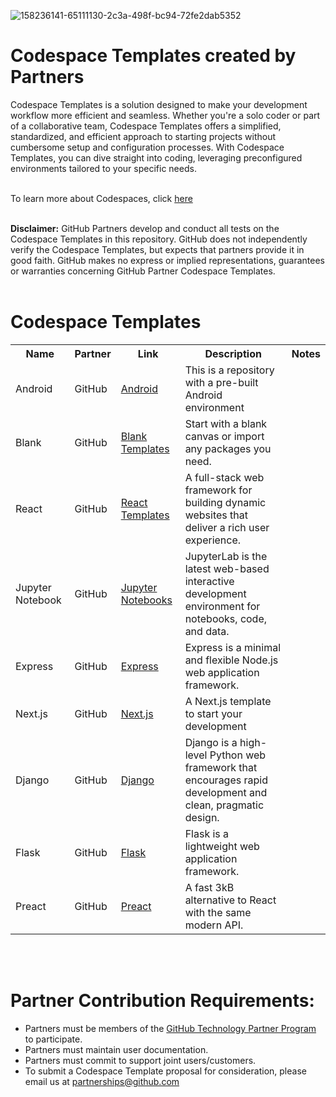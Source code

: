![158236141-65111130-2c3a-498f-bc94-72fe2dab5352](https://user-images.githubusercontent.com/54083068/158707540-7e08b789-475d-4a3f-800a-c0197412cf53.png)


# Codespace Templates created by Partners 
Codespace Templates is a solution designed to make your development workflow more efficient and seamless. Whether you're a solo coder or part of a collaborative team, Codespace Templates offers a simplified, standardized, and efficient approach to starting projects without cumbersome setup and configuration processes. With Codespace Templates, you can dive straight into coding, leveraging preconfigured environments tailored to your specific needs. 
<BR>
 <BR>


To learn more about Codespaces, click [here](https://github.com/features/codespaces)
<br><br>


**Disclaimer:** GitHub Partners develop and conduct all tests on the Codespace Templates in this repository. GitHub does not independently verify the Codespace Templates, but expects that partners provide it in good faith. GitHub makes no express or implied representations, guarantees or warranties concerning GitHub Partner Codespace Templates.
<BR><BR>
# Codespace Templates 

<div class="row">
    <table>
      <tr>
        <th>Name</th>
        <th>Partner</th>
        <th>Link</th>
        <th>Description</th>
        <th>Notes</th>
      </tr>
      <tr>
        <td>Android</td>
        <td>GitHub</td>
        <td><a href="https://github.com/github-technology-partners/template-android">Android</a></td>
        <td> This is a repository with a pre-built Android environment</td>
        <td>  </td>
      </tr>
      <tr>
        <td>Blank</td>
        <td>GitHub</td>
        <td><a href="https://github.com/codespaces-blank">Blank Templates</a></td>
        <td> Start with a blank canvas or import any packages you need.</td>
        <td>  </td>
      </tr>
        <tr>
        <td>React</td>
        <td>GitHub</td>
        <td><a href="https://github.com/codespaces-react">React Templates</a></td>
        <td> A full-stack web framework for building dynamic websites that deliver a rich user experience.</td>
        <td>  </td>
      </tr>
       <tr>
        <td>Jupyter Notebook</td>
        <td>GitHub</td>
        <td><a href="https://github.com/github/codespaces-jupyter">Jupyter Notebooks</a></td>
        <td>JupyterLab is the latest web-based interactive development environment for notebooks, code, and data.</td>
        <td>  </td>
      </tr>
       <tr>
        <td>Express</td>
        <td>GitHub</td>
        <td><a href="https://github.com/github/codespaces-express">Express</a></td>
        <td> Express is a minimal and flexible Node.js web application framework.</td>
        <td>  </td>
      </tr>
      <tr>
        <td>Next.js</td>
        <td>GitHub</td>
        <td><a href="https://github.com/github/codespaces-nextjs">Next.js</a></td>
        <td> A Next.js template to start your development</td>
        <td>  </td>
      </tr>
        <tr>
        <td>Django</td>
        <td>GitHub</td>
        <td><a href="https://github.com/github/codespaces-django">Django</a></td>
        <td> Django is a high-level Python web framework that encourages rapid development and clean, pragmatic design.</td>
        <td>  </td>
      </tr>
       <tr>
        <td>Flask</td>
        <td>GitHub</td>
        <td><a href="https://github.com/github/codespaces-flask">Flask</a></td>
        <td> Flask is a lightweight web application framework.
        </td>
        <td>  </td>
      </tr>
       </tr>
       <tr>
        <td>Preact</td>
        <td>GitHub</td>
        <td><a href="https://github.com/github/codespaces-preact">Preact</a></td>
        <td> A fast 3kB alternative to React with the same modern API.</td>
        <td>  </td>
      </tr>
 </div>
    </table>

 <br><br>
# Partner Contribution Requirements:
- Partners must be members of the [GitHub Technology Partner Program](https://partner.github.com/technology-partners) to participate.
- Partners must maintain user documentation.
- Partners must commit to support joint users/customers.
- To submit a Codespace Template proposal for consideration, please email us at partnerships@github.com
